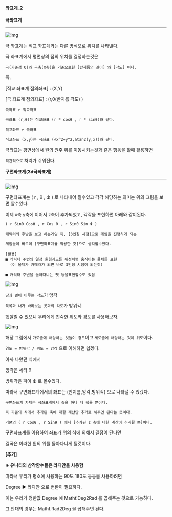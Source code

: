 #### 좌표계_2



**극좌표계**

---



![img](https://cdn.discordapp.com/attachments/804184517644386345/811049636499947571/unknown.png)

극 좌표계는 직교 좌표계와는 다른 방식으로 위치를 나타낸다.

극 좌표계에서 평면상의 점의 위치를 결정하는것은 

```
극(기준점 O)와 극축(X축)을 기준으로한 [반지름의 길이] 와 [각도] 이다.
```



즉,

[직교 좌표계 점의좌표] : (X,Y)

[극 좌표계 점의좌표] : (r,θ(반지름 각도) )



```
극좌표 ➤ 직교좌표

극좌표 (r,θ)는 직교좌표 (r * cosθ , r * sinθ)와 같다.

직교좌표 ➤ 극좌표

직교좌표 (x,y)는 극좌표 (√x^2+y^2,atan2(y,x))와 같다.
```



극좌표는 평면상에서 원의 원주 위를 이동시키는것과 같은 행동을 할때 활용하면

`직관적으로` 처리가 쉬워진다.



**구면좌표계(3d극좌표계)**

---



![img](https://cdn.discordapp.com/attachments/804184517644386345/811053125531467827/unknown.png)

구면좌표계는 ( r , θ , Φ ) 로 나타내어 질수있고 각각 해당하는 의미는 위의 그림을 보면 알수있다. 

이제 x축 y축에 이어서 z축이 추가되었고, 각각을 포현하면 아래와 같이된다.



`( r Sinθ CosΦ , r Cos θ , r Sinθ Sin Φ ) `



```
캐릭터의 후방을 보고 하는게임 즉, [3인칭 시점]으로 게임을 진행하게 되는 

게임들이 바로이 [구면좌표계를 적용한 것]으로 생각할수있다.

[활용]
■ 캐릭터 주변의 일정 원형궤도를 위성처럼 움직이는 물체를 표현
  (이 물체가 카메라가 되면 바로 3인칭 시점이 되는것)
  
■ 캐릭터 주변을 돌아다니는 펫 등을표현할수도 있음
```



![img](https://cdn.discordapp.com/attachments/804184517644386345/811056186010107944/unknown.png)



`땅과 별이 이루는 각도`가 앙각 

`북쪽과 내가 바라보는 곳과의 각도`가 방위각



햇깔릴 수 있으니 우리에게 친숙한 위도와 경도를 사용해보자.

![img](https://cdn.discordapp.com/attachments/804184517644386345/811067029863923732/unknown.png)

해당 그림에서 `가로줄에 해당하는 것들이 경도`이고 `세로줄에 해당하는 것이 위도`이다.

`경도 = 방위각 / 위도 = 앙각` 으로 이해하면 쉽겠다.



아까 나왔던 식에서

앙각은 세타 θ

방위각은 파이 Φ 로 볼수있다.



따라서 구면좌표계에서의 좌표는 (반지름,앙각,방위각) 으로 나타낼 수 있겠다.

```
구면좌표계 자체는 극좌표계에서 축을 하나 더 했을 뿐이다.

즉 기존의 식에서 추가된 축에 대한 계산만 추가로 해주면 된다는 뜻이다. 

기본의 ( r Cosθ , r Sinθ ) 에서 [추가된 z 축에 대한 계산이 추가될 뿐]이다.
```



구면좌표계를 이용하여 좌표가 위의 식에 의해서 결정이 된다면 

결국은 이러한 원의 위를 돌아다니게 될것이다. 




**[추가]**

**※ 유니티의 삼각함수들은 라디안을 사용함**

따라서 우리가 평소에 사용하는 90도 180도 등등을 사용하려면

Degree ▶  라디안 으로 변환이 필요하다.

이는 우리가 정한값 Degree 에 Mathf.Deg2Rad 를 곱해주는 것으로 가능하다.

그 반대의 경우는 Mathf.Rad2Deg 을 곱해주면 된다.
